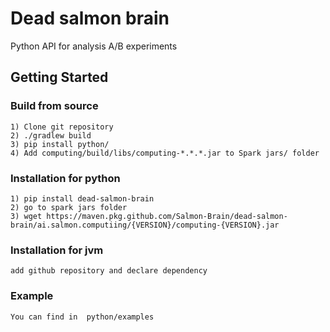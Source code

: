 # Dead salmon brain

Python API for analysis A/B experiments

## Getting Started

### Build from source

```
1) Clone git repository
2) ./gradlew build
3) pip install python/
4) Add computing/build/libs/computing-*.*.*.jar to Spark jars/ folder
```

### Installation for python
```
1) pip install dead-salmon-brain
2) go to spark jars folder
3) wget https://maven.pkg.github.com/Salmon-Brain/dead-salmon-brain/ai.salmon.computiing/{VERSION}/computing-{VERSION}.jar
```

### Installation for jvm
```
add github repository and declare dependency
```

### Example

```
You can find in  python/examples
```
